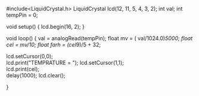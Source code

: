 #include<LiquidCrystal.h>
LiquidCrystal lcd(12, 11, 5, 4, 3, 2);
int val;
int tempPin = 0;

void setup()
{
 lcd.begin(16, 2); 
}

void loop()
{
  val = analogRead(tempPin);
  float mv = ( val/1024.0)*5000; 
  float cel = mv/10;
  float farh = (cel*9)/5 + 32;
  
  lcd.setCursor(0,0);          
  lcd.print("TEMPRATURE = "); 
  lcd.setCursor(1,1);           
  lcd.print(cel);    
  delay(1000);
  lcd.clear();
  
}
